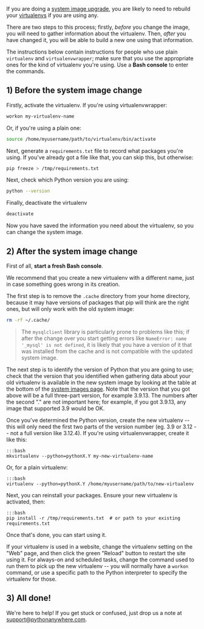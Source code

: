 <!--
.. title: Rebuilding a Virtualenv
.. slug: RebuildingVirtualenvs
.. date: 2015-05-13 14:35:28 UTC+01:00
.. tags:
.. category:
.. link:
.. description:
.. type: text
-->

If you are doing a [system image upgrade](/pages/ChangingSystemImage), you are
likely to need to rebuild your [virtualenvs](/pages/VirtualenvsExplained) if you
are using any.

There are two steps to this process; firstly, *before* you change the image, you
will need to gather information about the virtualenv.  Then, *after* you have
changed it, you will be able to build a new one using that information.

The instructions below contain instructions for people who use plain
`virtualenv` and `virtualenvwrapper`; make sure that you use the appropriate ones
for the kind of virtualenv you're using.  Use a **Bash console** to enter the
commands.

## 1) Before the system image change

Firstly, activate the virtualenv.  If you're using virtualenvwrapper:

```bash
workon my-virtualenv-name
```

Or, if you're using a plain one:

```bash
source /home/myusername/path/to/virtualenv/bin/activate
```

Next, generate a `requirements.txt` file to record what packages you're using.
If you've already got a file like that, you can skip this, but otherwise:

```bash
pip freeze > /tmp/requirements.txt
```

Next, check which Python version you are using:

```bash
python --version
```

Finally, deactivate the virtualenv

```bash
deactivate
```

Now you have saved the information you need about the virtualenv, so you can
change the system image.


## 2) After the system image change

First of all, **start a fresh Bash console**.

We recommend that you create a new virtualenv with a different name, just in
case something goes wrong in its creation.

The first step is to remove the `.cache` directory from your home directory,
because it may have versions of packages that pip will think are the right ones,
but will only work with the old system image:

```bash
rm -rf ~/.cache/
```

> The `mysqlclient` library is particularly prone to problems like this; if
> after the change over you start getting errors like
> `NameError: name '_mysql' is not defined`, it is likely that you
> have a version of it that was installed from the cache
> and is not compatible with the updated system image.

The next step is to identify the version of Python that you are going to use; check
that the version that you identified when gathering data about your old virtualenv
is available in the new system image by looking at the table at the bottom of the
[system images page](/pages/ChangingSystemImage).  Note that the version that you
got above will be a full three-part version, for example 3.9.13.  The numbers after the second "."
are not important here; for example, if you got 3.9.13, any image that supported 3.9 would be OK.

Once you've determined the Python version, create the new virtualenv -- this will
only need the first two parts of the version number (eg. 3.9 or 3.12 -- not a full version
like 3.12.4).  If you're using
virtualenvwrapper, create it like this:

    :::bash
    mkvirtualenv --python=pythonX.Y my-new-virtualenv-name

Or, for a plain virtualenv:

    :::bash
    virtualenv --python=pythonX.Y /home/myusername/path/to/new-virtualenv

Next, you can reinstall your packages.  Ensure your new virtualenv is activated, then:

    :::bash
    pip install -r /tmp/requirements.txt  # or path to your existing requirements.txt

Once that's done, you can start using it.

If your virtualenv is used in a website, change the virtualenv setting on the "Web"
page, and then click the green "Reload" button to restart the site using it.
For always-on and scheduled tasks, change the command used to run them to pick up the new virtualenv
-- you will normally have a `workon` command, or use a specific path to the Python
interpreter to specify the virtualenv for those.


## 3) All done!

We're here to help! If you get stuck or confused, just drop us a note at
[support@pythonanywhere.com](mailto:support@pythonanywhere.com).
